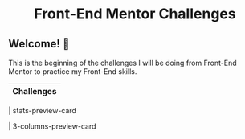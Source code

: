<h1 align="center"> Front-End Mentor Challenges </h1>

## Welcome! 👋

This is the beginning of the challenges I will be doing from Front-End Mentor to practice my Front-End skills.

| Challenges |
| ---------- |

| stats-preview-card

| 3-columns-preview-card
